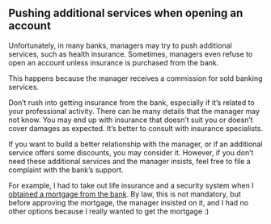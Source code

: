 ## Pushing additional services when opening an account

Unfortunately, in many banks, managers may try to push additional services, such as health insurance. Sometimes,
managers even refuse to open an account unless insurance is purchased from the bank.

This happens because the manager receives a commission for sold banking services.

Don’t rush into getting insurance from the bank, especially if it’s related to your professional activity. There can be
many details that the manager may not know. You may end up with insurance that doesn’t suit you or doesn’t cover damages
as expected. It’s better to consult with insurance specialists.

If you want to build a better relationship with the manager, or if an additional service offers some discounts, you may
consider it. However, if you don’t need these additional services and the manager insists, feel free to file a complaint
with the bank’s support.

For example, I had to take out life insurance and a security system when
I [obtained a mortgage from the bank](#obtaining-a-mortgage-in-spain-for-autónomo-my-experience-and-mistakes). By
law, this is not mandatory, but before approving the mortgage, the manager insisted on it, and I had no other options
because I really wanted to get the mortgage :)

